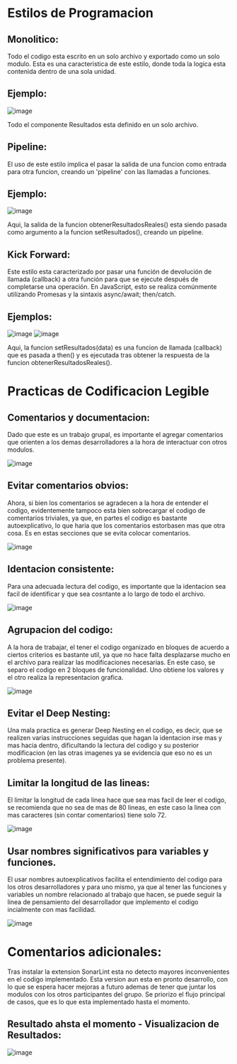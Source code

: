 # Estilos de Programacion

## Monolitico:
Todo el codigo esta escrito en un solo archivo y exportado como un solo modulo. Esta es una caracteristica de este estilo, donde toda la logica esta contenida dentro de una sola unidad.
## Ejemplo:

![image](https://github.com/LeoUNSA/Eleccionador-Inador/assets/104027221/95ac53b2-7860-478b-bef9-ff1e6959b35c)

Todo el componente Resultados esta definido en un solo archivo.

## Pipeline:
El uso de este estilo implica el pasar la salida de una funcion como entrada para otra funcion, creando un 'pipeline' con las llamadas a funciones.
## Ejemplo:

![image](https://github.com/LeoUNSA/Eleccionador-Inador/assets/104027221/f523f3f1-5d5a-491c-ba55-75f07121d247)

Aqui, la salida de la funcion obtenerResultadosReales() esta siendo pasada como argumento a la funcion setResultados(), creando un pipeline.

## Kick Forward: 
Este estilo esta caracterizado por pasar una función de devolución de llamada (callback) a otra función para que se ejecute después de completarse una operación. En JavaScript, esto se realiza comúnmente utilizando Promesas y la sintaxis async/await; then/catch.
## Ejemplos:

![image](https://github.com/LeoUNSA/Eleccionador-Inador/assets/104027221/a1ffc9f3-7235-44bd-8357-4e54aed21b44)
![image](https://github.com/LeoUNSA/Eleccionador-Inador/assets/104027221/28b91ac1-85b3-4ab0-a138-dcc734d26a2b)

Aqui, la funcion setResultados(data) es una funcion de llamada (callback) que es pasada a then() y es ejecutada tras obtener la respuesta de la funcion obtenerResultadosReales().

# Practicas de Codificacion Legible

## Comentarios y documentacion:
Dado que este es un trabajo grupal, es importante el agregar comentarios que orienten a los demas desarrolladores a la hora de interactuar con otros modulos.

![image](https://github.com/LeoUNSA/Eleccionador-Inador/assets/104027221/a5f6911d-9499-40c4-80a3-3659558843ea)

## Evitar comentarios obvios:
Ahora, si bien los comentarios se agradecen a la hora de entender el codigo, evidentemente tampoco esta bien sobrecargar el codigo de comentarios triviales, ya que, en partes el codigo es bastante autoexplicativo, lo que haria que los comentarios estorbasen mas que otra cosa. Es en estas secciones que se evita colocar comentarios.

![image](https://github.com/LeoUNSA/Eleccionador-Inador/assets/104027221/10942acb-8734-4c71-b33f-94980457e62d)

## Identacion consistente:
Para una adecuada lectura del codigo, es importante que la identacion sea facil de identificar y que sea cosntante a lo largo de todo el archivo.

![image](https://github.com/LeoUNSA/Eleccionador-Inador/assets/104027221/9b337040-cfd6-4fe5-ac35-bf3e622b7c7c)

## Agrupacion del codigo:
A la hora de trabajar, el tener el codigo organizado en bloques de acuerdo a ciertos criterios es bastante util, ya que no hace falta desplazarse mucho en el archivo para realizar las modificaciones necesarias. En este caso, se separo el codigo en 2 bloques de funcionalidad. Uno obtiene los valores y el otro realiza la representacion grafica.

![image](https://github.com/LeoUNSA/Eleccionador-Inador/assets/104027221/0895ba58-43bb-4acd-bd2a-8e8e73a4a0d6)

## Evitar el Deep Nesting:
Una mala practica es generar Deep Nesting en el codigo, es decir, que se realizen varias instrucciones seguidas que hagan la identacion irse mas y mas hacia dentro, dificultando la lectura del codigo y su posterior modificacion (en las otras imagenes ya se evidencia que eso no es un problema presente).

## Limitar la longitud de las lineas:
El limitar la longitud de cada linea hace que sea mas facil de leer el codigo, se recomienda que no sea de mas de 80 lineas, en este caso la linea con mas caracteres (sin contar comentarios) tiene solo 72.

![image](https://github.com/LeoUNSA/Eleccionador-Inador/assets/104027221/9d040608-d867-419d-81a8-2af341cb9341)

## Usar nombres significativos para variables y funciones.
El usar nombres autoexplicativos facilita el entendimiento del codigo para los otros desarrolladores y para uno mismo, ya que al tener las funciones y variables un nombre relacionado al trabajo que hacen, se puede seguir la linea de pensamiento del desarrollador que implemento el codigo incialmente con mas facilidad.

![image](https://github.com/LeoUNSA/Eleccionador-Inador/assets/104027221/f9ae7d5d-2e10-424b-88ab-0b2d48b6ec9d)

# Comentarios adicionales:
Tras instalar la extension SonarLint esta no detecto mayores inconvenientes en el codigo implementado.
Esta version aun esta en pronto desarrollo, con lo que se espera hacer mejoras a futuro ademas de tener que juntar los modulos con los otros participantes del grupo.
Se priorizo el flujo principal de casos, que es lo que  esta implementado hasta el momento.
## Resultado ahsta el momento - Visualizacion de Resultados:

![image](https://github.com/LeoUNSA/Eleccionador-Inador/assets/104027221/79c21dae-a9b5-41ea-9d70-3b80068b76d7)

